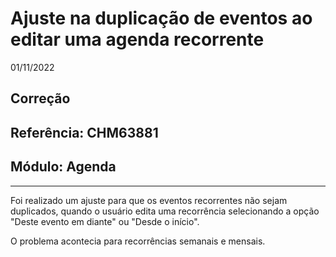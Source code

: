 # Ajuste na duplicação de eventos ao editar uma agenda recorrente
01/11/2022
## Correção
## Referência: CHM63881
## Módulo: Agenda
***

Foi realizado um ajuste para que os eventos recorrentes não sejam duplicados, quando o usuário edita uma recorrência selecionando a opção "Deste evento em diante" ou "Desde o início".

O problema acontecia para recorrências semanais e mensais.